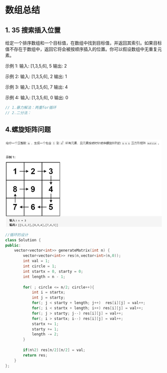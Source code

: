 # 数组总结

## 1. 35 搜索插入位置

给定一个排序数组和一个目标值，在数组中找到目标值，并返回其索引。如果目标值不存在于数组中，返回它将会被按顺序插入的位置。你可以假设数组中无重复元素。

示例 1: 输入: [1,3,5,6], 5 输出: 2

示例 2: 输入: [1,3,5,6], 2 输出: 1

示例 3: 输入: [1,3,5,6], 7 输出: 4

示例 4: 输入: [1,3,5,6], 0 输出: 0

```c++
// 1.暴力解法：两重for循环
// 2.二分法： 
```

## 4.螺旋矩阵问题

![image-20210310225545860](0310%E6%95%B0%E7%BB%84%E6%80%BB%E7%BB%93.assets/image-20210310225545860.png)

```c++
//循环的设计
class Solution {
public:
    vector<vector<int>> generateMatrix(int n) {
        vector<vector<int>> res(n,vector<int>(n,0));
        int val = 1;
        int circle = 1;
        int startx = 0, starty = 0;
        int length = n - 1;

        for( ; circle <= n/2; circle++){
            int i = startx;
            int j = starty;
            for(; j < starty + length; j++)  res[i][j] = val++;
            for(; i < startx + length; i++) res[i][j] = val++;
            for(; j > starty; j--) res[i][j] = val++;
            for(; i > startx; i--) res[i][j] = val++;
            startx += 1;
            starty += 1;
            length -= 2;
        }

        if(n%2) res[n/2][n/2] = val;
        return res;
    }
};
```

